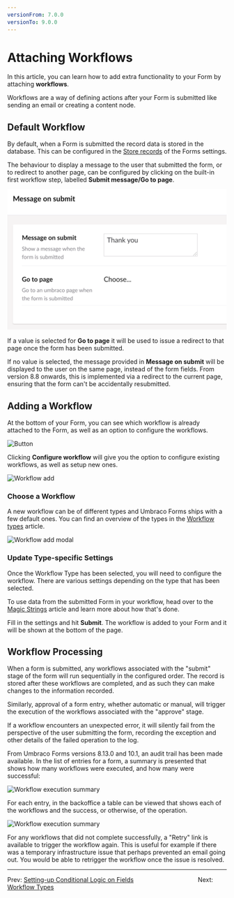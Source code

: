 ```yaml
---
versionFrom: 7.0.0
versionTo: 9.0.0
---
```


# Attaching Workflows

In this article, you can learn how to add extra functionality to your Form by attaching **workflows**.

Workflows are a way of defining actions after your Form is submitted like sending an email or creating a content node.

## Default Workflow

By default, when a Form is submitted the record data is stored in the database. This can be configured in the [Store records](../Creating-a-Form/Form-Settings/index.md#settings-options) of the Forms settings.

The behaviour to display a message to the user that submitted the form, or to redirect to another page, can be configured by clicking on the built-in first workflow step, labelled **Submit message/Go to page**.

![Submit message/Go to page](MessageOnSubmit.png)

If a value is selected for **Go to page** it will be used to issue a redirect to that page once the form has been submitted.

If no value is selected, the message provided in **Message on submit** will be displayed to the user on the same page, instead of the form fields.  From version 8.8 onwards, this is implemented via a redirect to the current page, ensuring that the form can't be accidentally resubmitted.

## Adding a Workflow

At the bottom of your Form, you can see which workflow is already attached to the Form, as well as an option to configure the workflows.

![Button](images/configure-workflows.png)

Clicking **Configure workflow** will give you the option to configure existing workflows, as well as setup new ones.

![Workflow add](images/WorkflowsPage.png)

### Choose a Workflow

A new workflow can be of different types and Umbraco Forms ships with a few default ones. You can find an overview of the types in the [Workflow types](Workflow-Types) article.

![Workflow add modal](images/WorkflowsAddModel.png)

### Update Type-specific Settings

Once the Workflow Type has been selected, you will need to configure the workflow. There are various settings depending on the type that has been selected.

To use data from the submitted Form in your workflow, head over to the [Magic Strings](../../Developer/Magic-Strings) article and learn more about how that's done.

Fill in the settings and hit **Submit**. The workflow is added to your Form and it will be shown at the bottom of the page.

## Workflow Processing

When a form is submitted, any workflows associated with the "submit" stage of the form will run sequentially in the configured order. The record is stored after these workflows are completed, and as such they can make changes to the information recorded.

Similarly, approval of a form entry, whether automatic or manual, will trigger the execution of the workflows associated with the "approve" stage.

If a workflow encounters an unexpected error, it will silently fail from the perspective of the user submitting the form, recording the exception and other details of the failed operation to the log.

From Umbraco Forms versions 8.13.0 and 10.1, an audit trail has been made available. In the list of entries for a form, a summary is presented that shows how many workflows were executed, and how many were successful:

![Workflow execution summary](images/workflow-summary.png)

For each entry, in the backoffice a table can be viewed that shows each of the workflows and the success, or otherwise, of the operation.

![Workflow execution summary](images/workflow-audit.png)

For any workflows that did not complete successfully, a "Retry" link is available to trigger the workflow again. This is useful for example if there was a temporary infrastructure issue that perhaps prevented an email going out. You would be able to retrigger the workflow once the issue is resolved.

---

Prev: [Setting-up Conditional Logic on Fields](../Creating-a-Form/Conditional-Logic/index.md) &emsp; &emsp; &emsp; &emsp; &emsp; &emsp; &emsp; &emsp; Next: [Workflow Types](../Attaching-Workflows/Workflow-Types/index.md)
